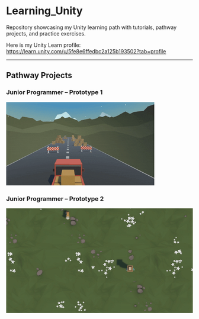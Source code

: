# Learning_Unity
Repository showcasing my Unity learning path with tutorials, pathway projects, and practice exercises.

Here is my Unity Learn profile:
https://learn.unity.com/u/5fe8e6ffedbc2a125b193502?tab=profile

---

## Pathway Projects

### Junior Programmer – Prototype 1

![Prototype 1 Gameplay](gifs/prototype1.gif)

### Junior Programmer – Prototype 2

![Prototype 2 Gameplay](gifs/prototype2.gif)
